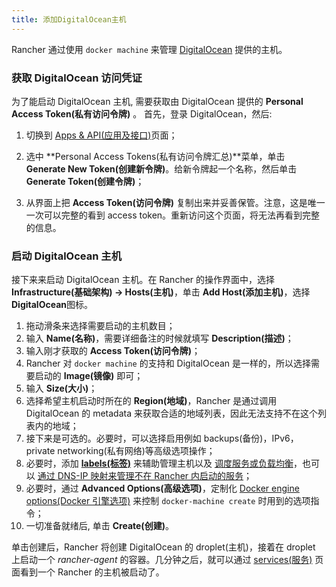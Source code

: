 ```yaml
---
title: 添加DigitalOcean主机
---
```


Rancher 通过使用 `docker machine` 来管理 [DigitalOcean](https://www.digitalocean.com/) 提供的主机。

### 获取 DigitalOcean 访问凭证

为了能启动 DigitalOcean 主机, 需要获取由 DigitalOcean 提供的 **Personal Access Token(私有访问令牌)** 。 首先，登录 DigitalOcean，然后:

1. 切换到 [Apps & API(应用及接口)](https://cloud.digitalocean.com/settings/applications)页面；

2. 选中 **Personal Access Tokens(私有访问令牌汇总)**菜单，单击 **Generate New Token(创建新令牌)**。给新令牌起一个名称，然后单击 **Generate Token(创建令牌)**；

3. 从界面上把 **Access Token(访问令牌)** 复制出来并妥善保管。注意，这是唯一一次可以完整的看到 access token。重新访问这个页面，将无法再看到完整的信息。

### 启动 DigitalOcean 主机

接下来来启动 DigitalOcean 主机。在 Rancher 的操作界面中，选择 **Infrastructure(基础架构) -> Hosts(主机)**，单击 **Add Host(添加主机)**，选择 **DigitalOcean**图标。

1. 拖动滑条来选择需要启动的主机数目；
2. 输入 **Name(名称)**，需要详细备注的时候就填写 **Description(描述)**；
3. 输入刚才获取的 **Access Token(访问令牌)**；
4. Rancher 对 `docker machine` 的支持和 DigitalOcean 是一样的，所以选择需要启动的 **Image(镜像)** 即可；
5. 输入 **Size(大小)**；
6. 选择希望主机启动时所在的 **Region(地域)**，Rancher 是通过调用 DigitalOcean 的 metadata 来获取合适的地域列表，因此无法支持不在这个列表内的地域；
7. 接下来是可选的。必要时，可以选择启用例如 backups(备份)，IPv6，private networking(私有网络)等高级选项操作；
8. 必要时，添加 **[labels(标签)](/docs/rancher1/infrastructure/hosts/_index#labels)** 来辅助管理主机以及 [调度服务或负载均衡](/docs/rancher1/infrastructure/cattle/scheduling/_index)，也可以 [通过 DNS-IP 映射来管理不在 Rancher 内启动的服务](/docs/rancher1/infrastructure/cattle/external-dns-service/_index#为外部dns使用特定的ip)；
9. 必要时，通过 **Advanced Options(高级选项)**，定制化 [Docker engine options(Docker 引擎选项)](https://docs.docker.com/machine/reference/create/#specifying-configuration-options-for-the-created-docker-engine) 来控制 `docker-machine create` 时用到的选项指令；
10. 一切准备就绪后, 单击 **Create(创建)**。

单击创建后，Rancher 将创建 DigitalOcean 的 droplet(主机)，接着在 droplet 上启动一个 _rancher-agent_ 的容器。几分钟之后，就可以通过 [services(服务)](/docs/rancher1/infrastructure/cattle/adding-services/_index) 页面看到一个 Rancher 的主机被启动了。
